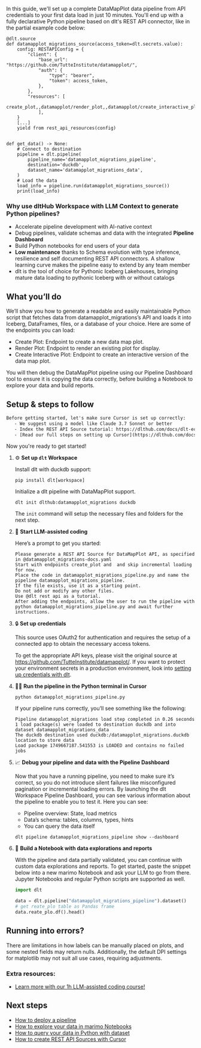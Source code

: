 In this guide, we'll set up a complete DataMapPlot data pipeline from API credentials to your first data load in just 10 minutes. You'll end up with a fully declarative Python pipeline based on dlt's REST API connector, like in the partial example code below:

```python-outcome
@dlt.source
def datamapplot_migrations_source(access_token=dlt.secrets.value):
    config: RESTAPIConfig = {
        "client": {
            "base_url": "https://github.com/TutteInstitute/datamapplot/",
            "auth": {
                "type": "bearer",
                "token": access_token,
            },
        },
        "resources": [
            create_plot,,datamapplot/render_plot,,datamapplot/create_interactive_plot
            ],
    }
    [...]
    yield from rest_api_resources(config)


def get_data() -> None:
    # Connect to destination
    pipeline = dlt.pipeline(
        pipeline_name='datamapplot_migrations_pipeline',
        destination='duckdb',
        dataset_name='datamapplot_migrations_data', 
    )
    # Load the data
    load_info = pipeline.run(datamapplot_migrations_source())
    print(load_info) 
```

### Why use dltHub Workspace with LLM Context to generate Python pipelines?

- Accelerate pipeline development with AI-native context
- Debug pipelines, validate schemas and data with the integrated **Pipeline Dashboard**
- Build Python notebooks for end users of your data
- **Low maintenance** thanks to Schema evolution with type inference, resilience and self documenting REST API connectors. A shallow learning curve makes the pipeline easy to extend by any team member
- dlt is the tool of choice for Pythonic Iceberg Lakehouses, bringing mature data loading to pythonic Iceberg with or without catalogs

## What you’ll do

We’ll show you how to generate a readable and easily maintainable Python script that fetches data from datamapplot_migrations’s API and loads it into Iceberg, DataFrames, files, or a database of your choice. Here are some of the endpoints you can load:

- Create Plot: Endpoint to create a new data map plot.
- Render Plot: Endpoint to render an existing plot for display.
- Create Interactive Plot: Endpoint to create an interactive version of the data map plot.

You will then debug the DataMapPlot pipeline using our Pipeline Dashboard tool to ensure it is copying the data correctly, before building a Notebook to explore your data and build reports.

## Setup & steps to follow

```default
Before getting started, let's make sure Cursor is set up correctly:
   - We suggest using a model like Claude 3.7 Sonnet or better
   - Index the REST API Source tutorial: https://dlthub.com/docs/dlt-ecosystem/verified-sources/rest_api/ and add it to context as **@dlt rest api**
   - [Read our full steps on setting up Cursor](https://dlthub.com/docs/dlt-ecosystem/llm-tooling/cursor-restapi#23-configuring-cursor-with-documentation)
```

Now you're ready to get started!

1. ⚙️ **Set up `dlt` Workspace**
    
    Install dlt with duckdb support:
    ```shell
    pip install dlt[workspace]
    ```

    Initialize a dlt pipeline with DataMapPlot support.
    ```shell
    dlt init dlthub:datamapplot_migrations duckdb
    ```

    The `init` command will setup the necessary files and folders for the next step.
    
2. 🤠 **Start LLM-assisted coding**
    
    Here’s a prompt to get you started:
    
    ```prompt
    Please generate a REST API Source for DataMapPlot API, as specified in @datamapplot_migrations-docs.yaml 
    Start with endpoints create_plot and  and skip incremental loading for now. 
    Place the code in datamapplot_migrations_pipeline.py and name the pipeline datamapplot_migrations_pipeline. 
    If the file exists, use it as a starting point. 
    Do not add or modify any other files. 
    Use @dlt rest api as a tutorial. 
    After adding the endpoints, allow the user to run the pipeline with python datamapplot_migrations_pipeline.py and await further instructions.
    ```

    
3. 🔒 **Set up credentials** 
    
    This source uses OAuth2 for authentication and requires the setup of a connected app to obtain the necessary access tokens.
    
    To get the appropriate API keys, please visit the original source at https://github.com/TutteInstitute/datamapplot/.
    If you want to protect your environment secrets in a production environment, look into [setting up credentials with dlt](https://dlthub.com/docs/walkthroughs/add_credentials).
    
4. 🏃‍♀️ **Run the pipeline in the Python terminal in Cursor**
    
    ```shell
    python datamapplot_migrations_pipeline.py
    ```
    
    If your pipeline runs correctly, you’ll see something like the following:
    
    ```shell
    Pipeline datamapplot_migrations load step completed in 0.26 seconds
    1 load package(s) were loaded to destination duckdb and into dataset datamapplot_migrations_data
    The duckdb destination used duckdb:/datamapplot_migrations.duckdb location to store data
    Load package 1749667187.541553 is LOADED and contains no failed jobs
    ```
    
5. 📈 **Debug your pipeline and data with the Pipeline Dashboard**

    Now that you have a running pipeline, you need to make sure it’s correct, so you do not introduce silent failures like misconfigured pagination or incremental loading errors. By launching the dlt Workspace Pipeline Dashboard, you can see various information about the pipeline to enable you to test it. Here you can see:
    - Pipeline overview: State, load metrics
    - Data’s schema: tables, columns, types, hints
    - You can query the data itself
    
    ```shell
    dlt pipeline datamapplot_migrations_pipeline show --dashboard
    ```
    
6. 🐍 **Build a Notebook with data explorations and reports**

    With the pipeline and data partially validated, you can continue with custom data explorations and reports. To get started, paste the snippet below into a new marimo Notebook and ask your LLM to go from there. Jupyter Notebooks and regular Python scripts are supported as well.

    
    ```python
    import dlt

   data = dlt.pipeline("datamapplot_migrations_pipeline").dataset()
   # get reate_plo table as Pandas frame
   data.reate_plo.df().head()
    ```

## Running into errors?

There are limitations in how labels can be manually placed on plots, and some nested fields may return nulls. Additionally, the default DPI settings for matplotlib may not suit all use cases, requiring adjustments.

### Extra resources:

- [Learn more with our 1h LLM-assisted coding course!](https://www.youtube.com/watch?v=GGid70rnJuM)

## Next steps

- [How to deploy a pipeline](https://dlthub.com/docs/walkthroughs/deploy-a-pipeline)
- [How to explore your data in marimo Notebooks](https://dlthub.com/docs/general-usage/dataset-access/marimo)
- [How to query your data in Python with dataset](https://dlthub.com/docs/general-usage/dataset-access/dataset)
- [How to create REST API Sources with Cursor](https://dlthub.com/docs/dlt-ecosystem/llm-tooling/cursor-restapi)